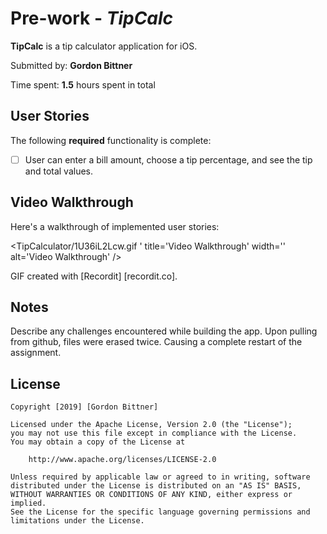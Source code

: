 # Pre-work - *TipCalc*

**TipCalc** is a tip calculator application for iOS.

Submitted by: **Gordon Bittner**

Time spent: **1.5** hours spent in total

## User Stories

The following **required** functionality is complete:

* [ ] User can enter a bill amount, choose a tip percentage, and see the tip and total values.



## Video Walkthrough 

Here's a walkthrough of implemented user stories:

<TipCalculator/1U36iL2Lcw.gif ' title='Video Walkthrough' width='' alt='Video Walkthrough' />

GIF created with [Recordit] [recordit.co].

## Notes

Describe any challenges encountered while building the app.
Upon pulling from github, files were erased twice. Causing a complete restart of the assignment.

## License

    Copyright [2019] [Gordon Bittner]

    Licensed under the Apache License, Version 2.0 (the "License");
    you may not use this file except in compliance with the License.
    You may obtain a copy of the License at

        http://www.apache.org/licenses/LICENSE-2.0

    Unless required by applicable law or agreed to in writing, software
    distributed under the License is distributed on an "AS IS" BASIS,
    WITHOUT WARRANTIES OR CONDITIONS OF ANY KIND, either express or implied.
    See the License for the specific language governing permissions and
    limitations under the License.
